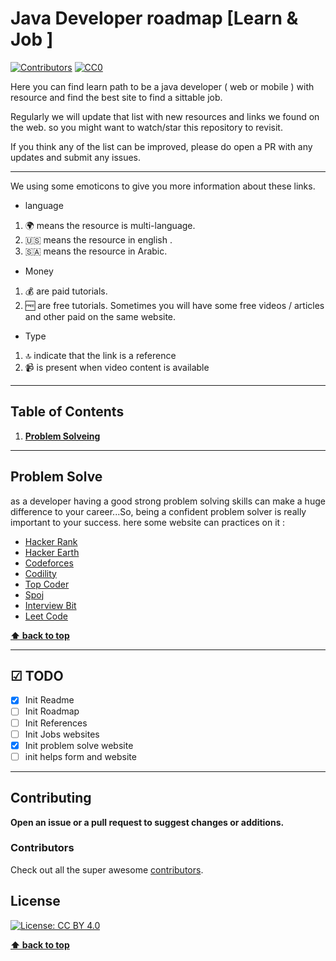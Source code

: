 # Java Developer roadmap [Learn & Job ]

[![Contributors](https://img.shields.io/github/contributors/motyim/java-developer-roadmap.svg)](https://github.com/motyim/java-developer-roadmap/graphs/contributors)
[![CC0](https://img.shields.io/badge/license-CC0-green.svg)](https://creativecommons.org/publicdomain/zero/1.0/)

Here you can find learn path to be a java developer ( web or mobile ) with resource and find the best site to find a sittable job.

Regularly we will update that list with new resources and links we found on the web. so you might want to watch/star this repository to revisit.

If you think any of the list can be improved, please do open a PR with any updates and submit any issues.

---
We using some emoticons to give you more information about these links.

* language 
1. 🌍 means the resource is multi-language.
2. 🇺🇸  means the resource in english .
3. 🇸🇦  means the resource in Arabic.

* Money 
1. 💰 are paid tutorials.
2. 🆓 are free tutorials.
Sometimes you will have some free videos / articles and other paid on the same website.

* Type
1. 🔝 indicate that the link is a reference
2. 📹 is present when video content is available 
---
## Table of Contents
1. **[Problem Solveing](#Problem-Solve)**
---
## Problem Solve 
as a developer having  a good strong problem solving skills can make a huge difference to your career...So, being a confident problem solver is really important to your success. here some website can practices on it :

* [Hacker Rank](https://www.hackerrank.com)
* [Hacker Earth](https://www.hackerearth.com/)
* [Codeforces](http://codeforces.com/)
* [Codility](https://codility.com/)
* [Top Coder](https://www.topcoder.com/)
* [Spoj](http://www.spoj.com/)
* [Interview Bit](https://www.interviewbit.com/)
* [Leet Code](https://leetcode.com/)

**[⬆ back to top](#table-of-contents)**

---
## ☑ TODO

- [X] Init Readme
- [ ] Init Roadmap
- [ ] Init References
- [ ] Init Jobs websites
- [X] Init problem solve website
- [ ] init helps form and website
---
## Contributing

**Open an issue or a pull request to suggest changes or additions.**

### Contributors

Check out all the super awesome [contributors](https://github.com/motyim/java-developer-roadmap/graphs/contributors).

## License

[![License: CC BY 4.0](https://img.shields.io/badge/License-CC%20BY%204.0-lightgrey.svg)](https://creativecommons.org/licenses/by/4.0/)
  
  **[⬆ back to top](#table-of-contents)**

